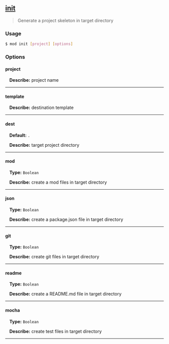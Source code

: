 ## <a href="#init" name="init">init</a>
> Generate a project skeleton in target directory

### Usage

```sh
$ mod init [project] [options]
```

### Options

#### project


<p> <b>&nbsp;&nbsp;&nbsp;&nbsp;Describe:</b> project name</p>
<hr>

#### template


<p> <b>&nbsp;&nbsp;&nbsp;&nbsp;Describe:</b> destination template</p>
<hr>

#### dest

<p> <b>&nbsp;&nbsp;&nbsp;&nbsp;Default:</b> <code>.</code></p>
<p> <b>&nbsp;&nbsp;&nbsp;&nbsp;Describe:</b> target project directory</p>
<hr>

#### mod
<p> <b>&nbsp;&nbsp;&nbsp;&nbsp;Type:</b> <code>Boolean</code></p>

<p> <b>&nbsp;&nbsp;&nbsp;&nbsp;Describe:</b> create a mod files in target directory</p>
<hr>

#### json
<p> <b>&nbsp;&nbsp;&nbsp;&nbsp;Type:</b> <code>Boolean</code></p>

<p> <b>&nbsp;&nbsp;&nbsp;&nbsp;Describe:</b> create a package.json file in target directory</p>
<hr>

#### git
<p> <b>&nbsp;&nbsp;&nbsp;&nbsp;Type:</b> <code>Boolean</code></p>

<p> <b>&nbsp;&nbsp;&nbsp;&nbsp;Describe:</b> create git files in target directory</p>
<hr>

#### readme
<p> <b>&nbsp;&nbsp;&nbsp;&nbsp;Type:</b> <code>Boolean</code></p>

<p> <b>&nbsp;&nbsp;&nbsp;&nbsp;Describe:</b> create a README.md file in target directory</p>
<hr>

#### mocha
<p> <b>&nbsp;&nbsp;&nbsp;&nbsp;Type:</b> <code>Boolean</code></p>

<p> <b>&nbsp;&nbsp;&nbsp;&nbsp;Describe:</b> create test files in target directory</p>
<hr>







